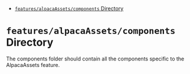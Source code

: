 <!-- START doctoc generated TOC please keep comment here to allow auto update -->
<!-- DON'T EDIT THIS SECTION, INSTEAD RE-RUN doctoc TO UPDATE -->

- [`features/alpacaAssets/components` Directory](#featuresalpacaassetscomponents-directory)

<!-- END doctoc generated TOC please keep comment here to allow auto update -->

# `features/alpacaAssets/components` Directory

The components folder should contain all the components specific to the AlpacaAssets feature.
